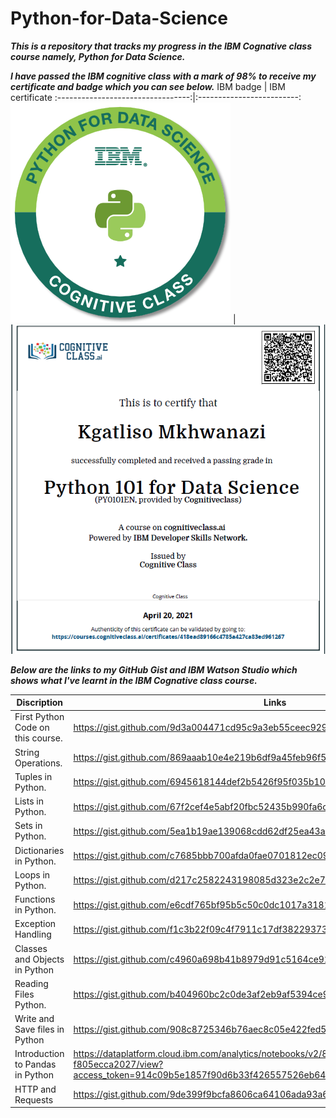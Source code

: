 # Python-for-Data-Science

___This is a repository that tracks my progress in the IBM Cognative class course namely, Python for Data Science.___

___I have passed the IBM cognitive class with a mark of 98% to receive my certificate and badge which you can see below.___
IBM badge                          |  IBM certificate
:---------------------------------:|:-------------------------:
![](python-for-data-science.png)   | ![](IBMcertificate.png)
  

___Below are the links to my GitHub Gist and IBM Watson Studio which shows what I've learnt in the IBM Cognative class course.___

Discription                        | Links
---------------------------------- | --------------------------------------------------------
First Python Code on this course.  | https://gist.github.com/9d3a004471cd95c9a3eb55ceec929be4
String Operations.                 | https://gist.github.com/869aaab10e4e219b6df9a45feb96f5e0
Tuples in Python.                  | https://gist.github.com/6945618144def2b5426f95f035b10dc0
Lists in Python.                   | https://gist.github.com/67f2cef4e5abf20fbc52435b990fa6c8
Sets in Python.                    | https://gist.github.com/5ea1b19ae139068cdd62df25ea43acb0
Dictionaries in Python.            | https://gist.github.com/c7685bbb700afda0fae0701812ec09fd
Loops in Python.                   | https://gist.github.com/d217c2582243198085d323e2c2e7809e
Functions in Python.               | https://gist.github.com/e6cdf765bf95b5c50c0dc1017a318196
Exception Handling                 | https://gist.github.com/f1c3b22f09c4f7911c17df382293734a
Classes and Objects in Python      | https://gist.github.com/c4960a698b41b8979d91c5164ce923d3
Reading Files Python.              | https://gist.github.com/b404960bc2c0de3af2eb9af5394ce9bf
Write and Save files in Python     | https://gist.github.com/908c8725346b76aec8c05e422fed5418
Introduction to Pandas in Python   | https://dataplatform.cloud.ibm.com/analytics/notebooks/v2/81177609-0e93-4d33-ad83-f805ecca2027/view?access_token=914c09b5e1857f90d6b33f426557526eb6447dc4aca1da8ffa29c7c507c985ca
HTTP and Requests                  | https://gist.github.com/9de399f9bcfa8606ca64106ada93a656

